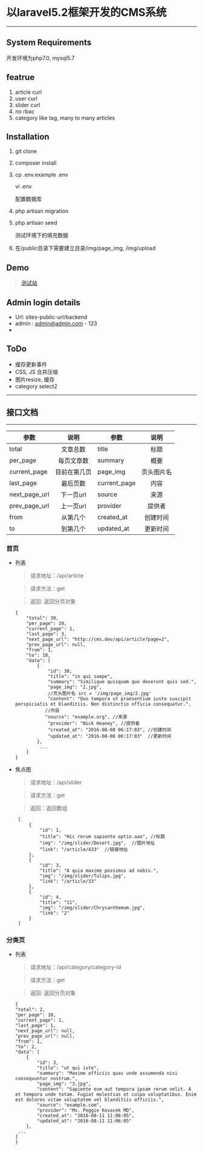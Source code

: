# 以laravel5.2框架开发的CMS系统
---

## System Requirements
开发环境为php7.0, mysql5.7

## featrue
1. article curl
2. user curl
3. slider curl
3. no rbac
4. category like tag, many to many articles

## Installation
1. git clone

1. composer install

2. cp .env.example .env

   vi .env

   配置数据库

3. php artisan migration

4. php artisan seed

   测试环境下的填充数据

5. 在/public目录下需要建立目录/img/page_img, /img/upload

## Demo
> [测试站](http://120.76.72.51/backend)

## Admin login details
- Url: sites-public-url/backend
- admin : admin@admin.com - 123
- 
## ToDo
- 缓存更新事件
- CSS, JS 合并压缩
- 图片resize, 缓存
- category select2

---

## 接口文档

---

| 参数        | 说明 |参数        | 说明 |
| ------------- |:-------------:| ------------- |:-------------:|
|    total   |   文章总数   | title   |   标题   |
|  per_page   | 每页文章数  | summary   | 概要  |
| current_page | 目前在第几页 | page_img | 页头图片名 |
| last_page | 最后页数 | current_page | 内容 |
| next_page_url | 下一页url |source | 来源 |
| prev_page_url | 上一页url |provider | 提供者 |
| from | 从第几个 |created_at | 创建时间 |
| to | 到第几个 |updated_at | 更新时间 |

### 首页

- 列表

    > 请求地址：/api/article
   
    > 请求方法：get
    
    > 返回: 返回分页对象
    
    ```
    {
        "total": 30,            
        "per_page": 10,  
        "current_page": 1, 
        "last_page": 3,
        "next_page_url": "http://cms.dev/api/article?page=2", 
        "prev_page_url": null,
        "from": 1, 
        "to": 10, 
        "data": [
            {
                "id": 30,
                "title": "in qui saepe", 
                "summary": "Similique quisquam quo deserunt quis sed.",
                "page_img": "2.jpg",
                //页头图片名 src = '/img/page_img/2.jpg'
                "content": "Quo tempora ut praesentium iusto suscipit perspiciatis et blanditiis. Non distinctio officia consequatur.",
               //内容
               "source": "example.org", //来源
                "provider": "Nick Heaney", //提供者
                "created_at": "2016-08-08 06:17:03", //创建时间
                "updated_at": "2016-08-08 06:17:03"  //更新时间
            },
             ...
        ]
    }
    ```
    
- 焦点图

  > 请求地址：/api/slider
  
  > 请求方法：get
 
  > 返回：返回数组
  
   ```
    [
        {
            "id": 1,
            "title": "Hic rerum sapiente optio.aaa", //标题
            "img": "/img/slider/Desert.jpg",  //图片地址
            "link": "/article/433"  //链接地址
        },
        {
            "id": 3,
            "title": "A quia maxime possimus ad nobis.",
            "img": "/img/slider/Tulips.jpg",
            "link": "/article/33"
        },
        {
            "id": 4,
            "title": "11",
            "img": "/img/slider/Chrysanthemum.jpg",
            "link": "2"
        }
    ]
    ```
### 分类页

- 列表

    > 请求地址：/api/category/category-id
   
    > 请求方法：get
    
    > 返回: 返回分页对象
    
    ```
    {
    "total": 2, 
    "per_page": 10, 
    "current_page": 1, 
    "last_page": 1, 
    "next_page_url": null, 
    "prev_page_url": null, 
    "from": 1, 
    "to": 2, 
    "data": [
        {
            "id": 3, 
            "title": "ut qui iste", 
            "summary": "Maxime officiis quas unde assumenda nisi consequuntur nostrum.", 
            "page_img": "3.jpg", 
            "content": "Sapiente eum aut tempora ipsam rerum velit. A et tempora unde totam. Fugiat molestias et culpa voluptatibus. Enim est dolores vitae voluptatem vel blanditiis officiis.", 
            "source": "example.com", 
            "provider": "Ms. Peggie Kovacek MD", 
            "created_at": "2016-08-11 11:06:05", 
            "updated_at": "2016-08-11 11:06:05"
        }, 
     ...
    ]
    }
    ```